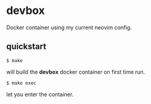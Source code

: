 # devbox

Docker container using my current neovim config.

## quickstart

```
$ make
```

will build the **devbox** docker container on first time run.

```
$ make exec
```

let you enter the container.
